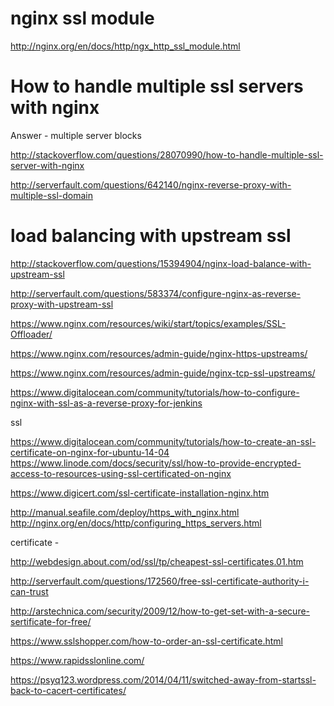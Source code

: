 # nginx ssl module

http://nginx.org/en/docs/http/ngx_http_ssl_module.html

# How to handle multiple ssl servers with nginx

Answer - multiple server blocks

http://stackoverflow.com/questions/28070990/how-to-handle-multiple-ssl-server-with-nginx

http://serverfault.com/questions/642140/nginx-reverse-proxy-with-multiple-ssl-domain

# load balancing with upstream ssl

http://stackoverflow.com/questions/15394904/nginx-load-balance-with-upstream-ssl

http://serverfault.com/questions/583374/configure-nginx-as-reverse-proxy-with-upstream-ssl

https://www.nginx.com/resources/wiki/start/topics/examples/SSL-Offloader/

https://www.nginx.com/resources/admin-guide/nginx-https-upstreams/

https://www.nginx.com/resources/admin-guide/nginx-tcp-ssl-upstreams/

https://www.digitalocean.com/community/tutorials/how-to-configure-nginx-with-ssl-as-a-reverse-proxy-for-jenkins

ssl 

https://www.digitalocean.com/community/tutorials/how-to-create-an-ssl-certificate-on-nginx-for-ubuntu-14-04
https://www.linode.com/docs/security/ssl/how-to-provide-encrypted-access-to-resources-using-ssl-certificated-on-nginx

https://www.digicert.com/ssl-certificate-installation-nginx.htm

http://manual.seafile.com/deploy/https_with_nginx.html
http://nginx.org/en/docs/http/configuring_https_servers.html


certificate -

http://webdesign.about.com/od/ssl/tp/cheapest-ssl-certificates.01.htm


http://serverfault.com/questions/172560/free-ssl-certificate-authority-i-can-trust


http://arstechnica.com/security/2009/12/how-to-get-set-with-a-secure-sertificate-for-free/

https://www.sslshopper.com/how-to-order-an-ssl-certificate.html


https://www.rapidsslonline.com/

https://psyq123.wordpress.com/2014/04/11/switched-away-from-startssl-back-to-cacert-certificates/
